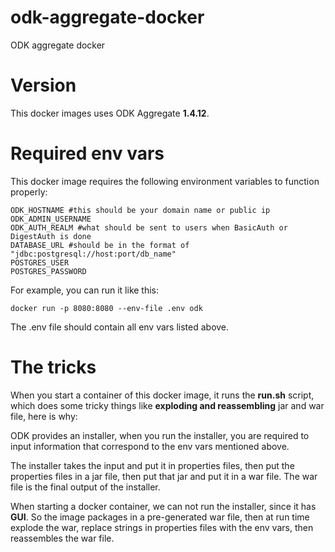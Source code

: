 # odk-aggregate-docker
ODK aggregate docker

# Version

This docker images uses ODK Aggregate **1.4.12**.

# Required env vars
This docker image requires the following environment variables to function properly:

```
ODK_HOSTNAME #this should be your domain name or public ip
ODK_ADMIN_USERNAME
ODK_AUTH_REALM #what should be sent to users when BasicAuth or DigestAuth is done
DATABASE_URL #should be in the format of "jdbc:postgresql://host:port/db_name"
POSTGRES_USER
POSTGRES_PASSWORD
```

For example, you can run it like this:
```
docker run -p 8080:8080 --env-file .env odk
```

The .env file should contain all env vars listed above.

# The tricks

When you start a container of this docker image, it runs the **run.sh** script, which does some tricky things like **exploding and reassembling** jar and war file, here is why:

ODK provides an installer, when you run the installer, you are required to input information that correspond to the env vars mentioned above.

The installer takes the input and put it in properties files, then put the properties files in a jar file, then put that jar and put it in a war file. The war file is the final output of the installer.

When starting a docker container, we can not run the installer, since it has **GUI**. So the image packages in a pre-generated war file, then at run time explode the war, replace strings in properties files with the env vars, then reassembles the war file.
